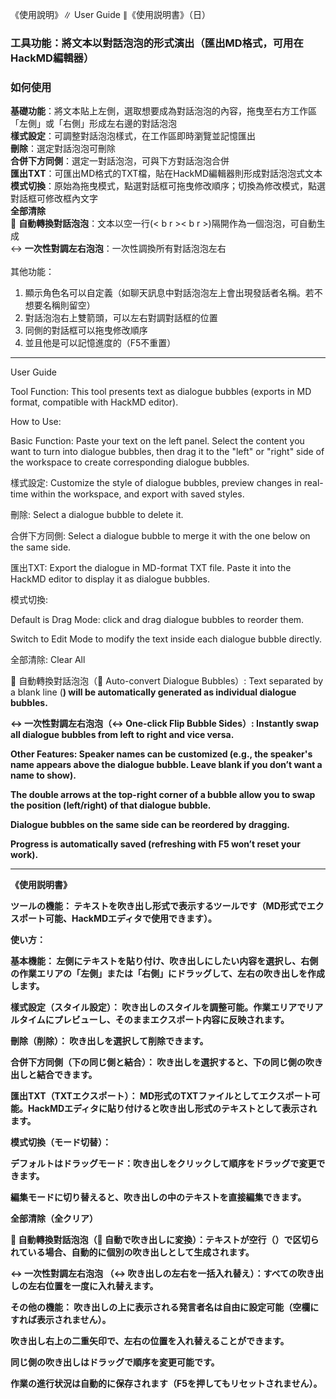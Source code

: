 《使用說明》∥ User Guide ∥《使用説明書》（日）

### 工具功能：將文本以對話泡泡的形式演出（匯出MD格式，可用在HackMD編輯器）

### 如何使用
**基礎功能**：將文本貼上左側，選取想要成為對話泡泡的內容，拖曳至右方工作區「左側」或「右側」形成左右邊的對話泡泡<br>
**樣式設定**：可調整對話泡泡樣式，在工作區即時瀏覽並記憶匯出<br>
**刪除**：選定對話泡泡可刪除<br>
**合併下方同側**：選定一對話泡泡，可與下方對話泡泡合併<br>
**匯出TXT**：可匯出MD格式的TXT檔，貼在HackMD編輯器則形成對話泡泡式文本<br>
**模式切換**：原始為拖曳模式，點選對話框可拖曳修改順序；切換為修改模式，點選對話框可修改框內文字<br>
**全部清除**<br>
🔄 **自動轉換對話泡泡**：文本以空一行(< b r >< b r >)隔開作為一個泡泡，可自動生成<br>
↔ **一次性對調左右泡泡**：一次性調換所有對話泡泡左右
<br><br>
其他功能：<br>
1. 顯示角色名可以自定義（如聊天訊息中對話泡泡左上會出現發話者名稱。若不想要名稱則留空）
2. 對話泡泡右上雙箭頭，可以左右對調對話框的位置
3. 同側的對話框可以拖曳修改順序
4. 並且他是可以記憶進度的（F5不重置）

---

User Guide

Tool Function:
This tool presents text as dialogue bubbles (exports in MD format, compatible with HackMD editor).

How to Use:

Basic Function: Paste your text on the left panel. Select the content you want to turn into dialogue bubbles, then drag it to the "left" or "right" side of the workspace to create corresponding dialogue bubbles.

樣式設定: Customize the style of dialogue bubbles, preview changes in real-time within the workspace, and export with saved styles.

刪除: Select a dialogue bubble to delete it.

合併下方同側: Select a dialogue bubble to merge it with the one below on the same side.

匯出TXT: Export the dialogue in MD-format TXT file. Paste it into the HackMD editor to display it as dialogue bubbles.

模式切換:

Default is Drag Mode: click and drag dialogue bubbles to reorder them.

Switch to Edit Mode to modify the text inside each dialogue bubble directly.

全部清除: Clear All

🔄 自動轉換對話泡泡（🔄 Auto-convert Dialogue Bubbles）: Text separated by a blank line (<b r><b r>) will be automatically generated as individual dialogue bubbles.

↔ 一次性對調左右泡泡（↔ One-click Flip Bubble Sides）: Instantly swap all dialogue bubbles from left to right and vice versa.

Other Features:
Speaker names can be customized (e.g., the speaker's name appears above the dialogue bubble. Leave blank if you don’t want a name to show).

The double arrows at the top-right corner of a bubble allow you to swap the position (left/right) of that dialogue bubble.

Dialogue bubbles on the same side can be reordered by dragging.

Progress is automatically saved (refreshing with F5 won’t reset your work).

---

《使用説明書》

ツールの機能：
テキストを吹き出し形式で表示するツールです（MD形式でエクスポート可能、HackMDエディタで使用できます）。

使い方：

基本機能： 左側にテキストを貼り付け、吹き出しにしたい内容を選択し、右側の作業エリアの「左側」または「右側」にドラッグして、左右の吹き出しを作成します。

樣式設定（スタイル設定）： 吹き出しのスタイルを調整可能。作業エリアでリアルタイムにプレビューし、そのままエクスポート内容に反映されます。

刪除（削除）： 吹き出しを選択して削除できます。

合併下方同側（下の同じ側と結合）： 吹き出しを選択すると、下の同じ側の吹き出しと結合できます。

匯出TXT（TXTエクスポート）： MD形式のTXTファイルとしてエクスポート可能。HackMDエディタに貼り付けると吹き出し形式のテキストとして表示されます。

模式切換（モード切替）：

デフォルトはドラッグモード：吹き出しをクリックして順序をドラッグで変更できます。

編集モードに切り替えると、吹き出しの中のテキストを直接編集できます。

全部清除（全クリア）

🔄 自動轉換對話泡泡（🔄 自動で吹き出しに変換）：テキストが空行（<b r><b r>）で区切られている場合、自動的に個別の吹き出しとして生成されます。

↔ 一次性對調左右泡泡 （↔ 吹き出しの左右を一括入れ替え）：すべての吹き出しの左右位置を一度に入れ替えます。

その他の機能：
吹き出しの上に表示される発言者名は自由に設定可能（空欄にすれば表示されません）。

吹き出し右上の二重矢印で、左右の位置を入れ替えることができます。

同じ側の吹き出しはドラッグで順序を変更可能です。

作業の進行状況は自動的に保存されます（F5を押してもリセットされません）。
